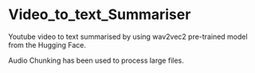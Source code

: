 # Video_to_text_Summariser

Youtube video to text summarised by using wav2vec2 pre-trained model from the Hugging Face.

Audio Chunking has been used to process large files.

